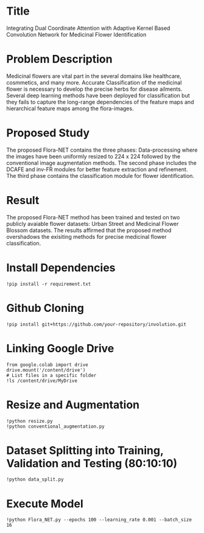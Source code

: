 # Title 
Integrating Dual Coordinate Attention with Adaptive Kernel Based Convolution Network for Medicinal Flower Identification
 
# Problem Description
Medicinal flowers are vital part in the several domains like healthcare, cosmmetics, and many more. Accurate Classification of the medicinal flower is necessary to develop the precise herbs for disease ailments. Several deep learning methods have been deployed for classification but they fails to capture the long-range dependencies of the feature maps and hierarchical feature maps among the flora-images.

# Proposed Study
The proposed Flora-NET contains the three phases: Data-processing where the images have been uniformly resized to 224 x 224 followed by the conventional image augmentation methods. The second phase includes the DCAFE and inv-FR modules for better feature extraction and refinement. The third phase contains the classification module for flower identification.

# Result
The proposed Flora-NET method has been trained and tested on two publicly avaiable flower datasets: Urban Street and Medicinal Flower Blossom datasets. The results affirmed that the proposed method overshadows the exisiting methods for precise medicinal flower classification.

# Install Dependencies
```
!pip install -r requirement.txt
```
# Github Cloning
```
!pip install git+https://github.com/your-repository/involution.git
```

# Linking Google Drive
```
from google.colab import drive
drive.mount('/content/drive')
# List files in a specific folder
!ls /content/drive/MyDrive
```

# Resize and Augmentation
```
!python resize.py
!python conventional_augmentation.py
```

# Dataset Splitting into Training, Validation and Testing (80:10:10)
```
!python data_split.py
```
# Execute Model
```
!python Flora_NET.py --epochs 100 --learning_rate 0.001 --batch_size 16
```
